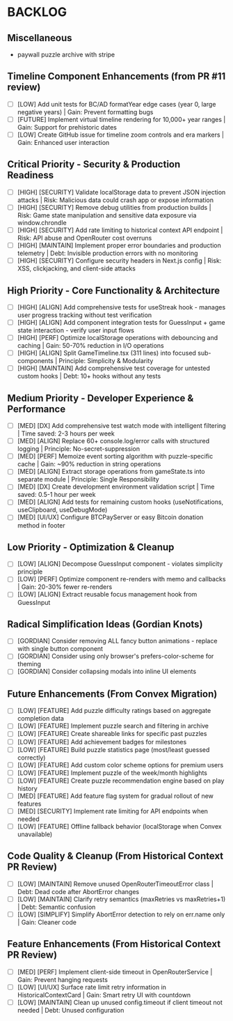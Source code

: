 # BACKLOG

## Miscellaneous

- paywall puzzle archive with stripe

## Timeline Component Enhancements (from PR #11 review)

- [ ] [LOW] Add unit tests for BC/AD formatYear edge cases (year 0, large negative years) | Gain: Prevent formatting bugs
- [ ] [FUTURE] Implement virtual timeline rendering for 10,000+ year ranges | Gain: Support for prehistoric dates
- [ ] [LOW] Create GitHub issue for timeline zoom controls and era markers | Gain: Enhanced user interaction

## Critical Priority - Security & Production Readiness

- [ ] [HIGH] [SECURITY] Validate localStorage data to prevent JSON injection attacks | Risk: Malicious data could crash app or expose information
- [ ] [HIGH] [SECURITY] Remove debug utilities from production builds | Risk: Game state manipulation and sensitive data exposure via window.chrondle
- [ ] [HIGH] [SECURITY] Add rate limiting to historical context API endpoint | Risk: API abuse and OpenRouter cost overruns
- [ ] [HIGH] [MAINTAIN] Implement proper error boundaries and production telemetry | Debt: Invisible production errors with no monitoring
- [ ] [HIGH] [SECURITY] Configure security headers in Next.js config | Risk: XSS, clickjacking, and client-side attacks

## High Priority - Core Functionality & Architecture

- [ ] [HIGH] [ALIGN] Add comprehensive tests for useStreak hook - manages user progress tracking without test verification
- [ ] [HIGH] [ALIGN] Add component integration tests for GuessInput + game state interaction - verify user input flows
- [ ] [HIGH] [PERF] Optimize localStorage operations with debouncing and caching | Gain: 50-70% reduction in I/O operations
- [ ] [HIGH] [ALIGN] Split GameTimeline.tsx (311 lines) into focused sub-components | Principle: Simplicity & Modularity
- [ ] [HIGH] [MAINTAIN] Add comprehensive test coverage for untested custom hooks | Debt: 10+ hooks without any tests

## Medium Priority - Developer Experience & Performance

- [ ] [MED] [DX] Add comprehensive test watch mode with intelligent filtering | Time saved: 2-3 hours per week
- [ ] [MED] [ALIGN] Replace 60+ console.log/error calls with structured logging | Principle: No-secret-suppression
- [ ] [MED] [PERF] Memoize event sorting algorithm with puzzle-specific cache | Gain: ~90% reduction in string operations
- [ ] [MED] [ALIGN] Extract storage operations from gameState.ts into separate module | Principle: Single Responsibility
- [ ] [MED] [DX] Create development environment validation script | Time saved: 0.5-1 hour per week
- [ ] [MED] [ALIGN] Add tests for remaining custom hooks (useNotifications, useClipboard, useDebugMode)
- [ ] [MED] [UI/UX] Configure BTCPayServer or easy Bitcoin donation method in footer

## Low Priority - Optimization & Cleanup

- [ ] [LOW] [ALIGN] Decompose GuessInput component - violates simplicity principle
- [ ] [LOW] [PERF] Optimize component re-renders with memo and callbacks | Gain: 20-30% fewer re-renders
- [ ] [LOW] [ALIGN] Extract reusable focus management hook from GuessInput

## Radical Simplification Ideas (Gordian Knots)

- [ ] [GORDIAN] Consider removing ALL fancy button animations - replace with single button component
- [ ] [GORDIAN] Consider using only browser's prefers-color-scheme for theming
- [ ] [GORDIAN] Consider collapsing modals into inline UI elements

## Future Enhancements (From Convex Migration)

- [ ] [LOW] [FEATURE] Add puzzle difficulty ratings based on aggregate completion data
- [ ] [LOW] [FEATURE] Implement puzzle search and filtering in archive
- [ ] [LOW] [FEATURE] Create shareable links for specific past puzzles
- [ ] [LOW] [FEATURE] Add achievement badges for milestones
- [ ] [LOW] [FEATURE] Build puzzle statistics page (most/least guessed correctly)
- [ ] [LOW] [FEATURE] Add custom color scheme options for premium users
- [ ] [LOW] [FEATURE] Implement puzzle of the week/month highlights
- [ ] [LOW] [FEATURE] Create puzzle recommendation engine based on play history
- [ ] [MED] [FEATURE] Add feature flag system for gradual rollout of new features
- [ ] [MED] [SECURITY] Implement rate limiting for API endpoints when needed
- [ ] [LOW] [FEATURE] Offline fallback behavior (localStorage when Convex unavailable)

## Code Quality & Cleanup (From Historical Context PR Review)

- [ ] [LOW] [MAINTAIN] Remove unused OpenRouterTimeoutError class | Debt: Dead code after AbortError changes
- [ ] [LOW] [MAINTAIN] Clarify retry semantics (maxRetries vs maxRetries+1) | Debt: Semantic confusion
- [ ] [LOW] [SIMPLIFY] Simplify AbortError detection to rely on err.name only | Gain: Cleaner code

## Feature Enhancements (From Historical Context PR Review)

- [ ] [MED] [PERF] Implement client-side timeout in OpenRouterService | Gain: Prevent hanging requests
- [ ] [LOW] [UI/UX] Surface rate limit retry information in HistoricalContextCard | Gain: Smart retry UI with countdown
- [ ] [LOW] [MAINTAIN] Clean up unused config.timeout if client timeout not needed | Debt: Unused configuration
